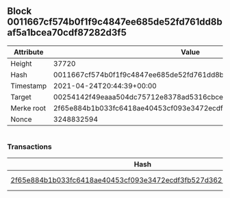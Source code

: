 ## Block 0011667cf574b0f1f9c4847ee685de52fd761dd8baf5a1bcea70cdf87282d3f5

Attribute | Value
--- | ---
Height | 37720
Hash | 0011667cf574b0f1f9c4847ee685de52fd761dd8baf5a1bcea70cdf87282d3f5
Timestamp | 2021-04-24T20:44:39+00:00
Target | 00254142f49eaaa504dc75712e8378ad5316cbcead634704b3734b6271167cc4
Merke root | 2f65e884b1b033fc6418ae40453cf093e3472ecdf3fb527d36217cf4366f0e7d
Nonce | 3248832594

```

```

### Transactions

Hash | Amount
--- | ---
[2f65e884b1b033fc6418ae40453cf093e3472ecdf3fb527d36217cf4366f0e7d](2f65e884b1b033fc6418ae40453cf093e3472ecdf3fb527d36217cf4366f0e7d.md) | 10.00000000 SKEPTI 
